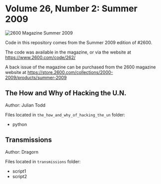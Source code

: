 # Volume 26, Number 2: Summer 2009

![2600 Magazine Summer 2009](https://www.2600.com/sites/default/files/styles/large/public/su091.gif)

Code in this repository comes from the Summer 2009 edition of #2600.

The code was available in the magazine, or via the website at https://www.2600.com/code/262/

A back issue of the magazine can be purchased from the 2600 magazine website at https://store.2600.com/collections/2000-2009/products/summer-2009


## The How and Why of Hacking the U.N.

Author: Julian Todd

Files located in `the_how_and_why_of_hacking_the_un` folder:

* python


## Transmissions
Author: Dragorn

Files located in `transmissions` folder:

* script1
* script2


